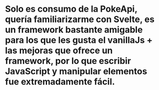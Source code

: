 # Solo es consumo de la PokeApi, quería familiarizarme con Svelte, es un framework bastante amigable para los que les gusta el vanillaJs + las mejoras que ofrece un framework, por lo que escribir JavaScript y manipular elementos fue extremadamente fácil.
